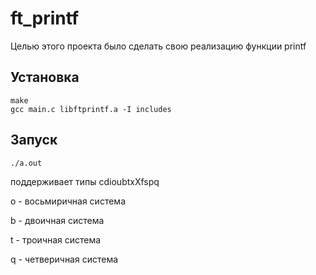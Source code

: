 # ft_printf

Целью этого проекта было сделать свою реализацию функции printf

## Установка
```
make
gcc main.c libftprintf.a -I includes
```

## Запуск
```
./a.out
```

поддерживает типы cdioubtxXfspq

o - восьмиричная система

b - двоичная система

t - троичная система 

q - четверичная система
